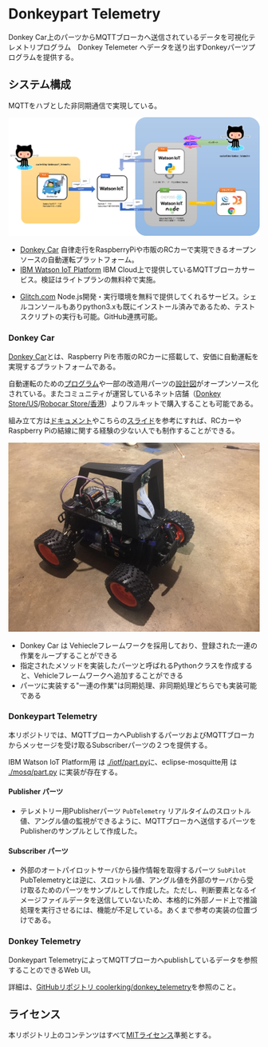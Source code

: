 # Donkeypart Telemetry


Donkey Car上のパーツからMQTTブローカへ送信されているデータを可視化テレメトリプログラム　Donkey Telemeter へデータを送り出すDonkeyパーツプログラムを提供する。

## システム構成

MQTTをハブとした非同期通信で実現している。

![Donkey Telemetry アーキテクチャ](./assets/architecture.png)

* [Donkey Car](http://www.donkeycar.com/)
   自律走行をRaspberryPiや市販のRCカーで実現できるオープンソースの自動運転プラットフォーム。
* [IBM Watson IoT Platform](https://www.ibm.com/jp-ja/marketplace/internet-of-things-cloud)
   IBM Cloud上で提供しているMQTTブローカサービス。検証はライトプランの無料枠で実施。
- [Glitch.com](https://glitch.com)
   Node.js開発・実行環境を無料で提供してくれるサービス。シェルコンソールもありpython3.xも既にインストール済みであるため、テストスクリプトの実行も可能。GitHub連携可能。

### Donkey Car

[Donkey Car](http://www.donkeycar.com/)とは、Raspberry Piを市販のRCカーに搭載して、安価に自動運転を実現するプラットフォームである。

自動運転のための[プログラム](https://github.com/autorope/donkeycar)や一部の改造用パーツの[設計図](https://www.thingiverse.com/thing:2260575)がオープンソース化されている。またコミュニティが運営しているネット店舗（[Donkey Store/US](https://squareup.com/store/donkeycar)/[Robocar Store/香港](https://www.robocarstore.com/)）よりフルキットで購入することも可能である。

組み立て方は[ドキュメント](https://github.com/coolerking/donkeycar_jpdocs)やこちらの[スライド](https://www.slideshare.net/HoriTasuku/donkey-car)を参考にすれば、RCカーやRaspberry Piの結線に関する経験の少ない人でも制作することができる。

![Donkey Car](./assets/donkeycar.jpg)

* Donkey Car は Vehiecleフレームワークを採用しており、登録された一連の作業をループすることができる
* 指定されたメソッドを実装したパーツと呼ばれるPythonクラスを作成すると、Vehicleフレームワークへ追加することができる
* パーツに実装する"一連の作業"は同期処理、非同期処理どちらでも実装可能である

### Donkeypart Telemetry

本リポジトリでは、MQTTブローカへPublishするパーツおよびMQTTブローカからメッセージを受け取るSubscriberパーツの２つを提供する。

IBM Watson IoT Platform用 は [./iotf/part.py](./iotf/part.py)に、eclipse-mosquitte用 は [./mosq/part.py](./mosq/part.py) に実装が存在する。

#### Publisher パーツ

- テレメトリー用Publisherパーツ `PubTelemetry`
   リアルタイムのスロットル値、アングル値の監視ができるように、MQTTブローカへ送信するパーツをPublisherのサンプルとして作成した。


#### Subscriber パーツ

- 外部のオートパイロットサーバから操作情報を取得するパーツ `SubPilot`
   PubTelemetryとは逆に、スロットル値、アングル値を外部のサーバから受け取るためのパーツをサンプルとして作成した。ただし、判断要素となるイメージファイルデータを送信していないため、本格的に外部ノード上で推論処理を実行させるには、機能が不足している。あくまで参考の実装の位置づけである。


### Donkey Telemetry

Donkeypart TelemetryによってMQTTブローカへpublishしているデータを参照することのできるWeb UI。

詳細は、[GitHubリポジトリ coolerking/donkey_telemetry](https://github.com/coolerking/donkey_telemetry)を参照のこと。


## ライセンス

本リポジトリ上のコンテンツはすべて[MITライセンス](./LICENSE)準拠とする。







